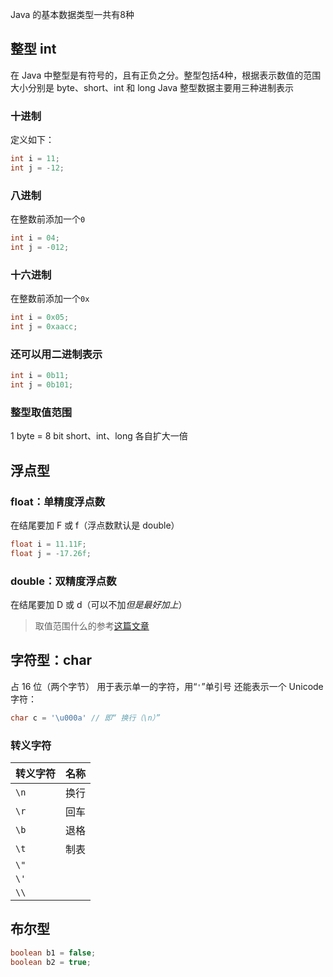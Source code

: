 Java 的基本数据类型一共有8种
## 整型 int
在 Java 中整型是有符号的，且有正负之分。整型包括4种，根据表示数值的范围大小分别是 byte、short、int 和 long
Java 整型数据主要用三种进制表示
### 十进制
定义如下：
```java
int i = 11;
int j = -12;
```
### 八进制
在整数前添加一个`0`
```java
int i = 04;
int j = -012;
```
### 十六进制
在整数前添加一个`0x`
```java
int i = 0x05;
int j = 0xaacc;
```
### 还可以用二进制表示
```java
int i = 0b11;
int j = 0b101;
```
### 整型取值范围
1 byte = 8 bit
short、int、long 各自扩大一倍
## 浮点型
### float：单精度浮点数
在结尾要加 F 或 f（浮点数默认是 double）
```java
float i = 11.11F;
float j = -17.26f;
```
### double：双精度浮点数
在结尾要加 D 或 d（可以不加*但是最好加上*）
>取值范围什么的参考[这篇文章](https://blog.csdn.net/shichimiyasatone/article/details/85276316)
## 字符型：char
占 16 位（两个字节）
用于表示单一的字符，用“`'`”单引号
还能表示一个 Unicode 字符：
```java
char c = '\u000a' // 即“ 换行（\n）”
```
### 转义字符
转义字符|名称
-|-
`\n`|换行
`\r`|回车
`\b`|退格
`\t`|制表
`\"`|
`\'`|
`\\`|
## 布尔型
```java
boolean b1 = false;
boolean b2 = true;
```
